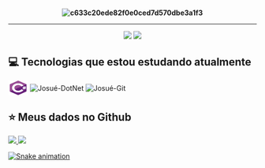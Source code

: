 <h4 align="center">
 
![c633c20ede82f0e0ced7d570dbe3a1f3](https://user-images.githubusercontent.com/70382532/138322189-2db8df52-9dcb-40a0-88a8-c365466bd33d.gif)

<hr>
  
<div>
  <a href="https://instagram.com/josuegutilla" target="_blank"><img src="https://img.shields.io/badge/-Instagram-%23E4405F?style=for-the-badge&logo=instagram&logoColor=white" target="_blank"></a> 
  <a href="https://www.linkedin.com/in/josué-gutilla-8865ab241" target="_blank"><img src="https://img.shields.io/badge/-LinkedIn-%230077B5?style=for-the-badge&logo=linkedin&logoColor=white" target="_blank"></a> 
</div>
  
## 💻 Tecnologias que estou estudando atualmente
<div style="display: inline_block">
    <img align="center" alt="Josué-Csharp" height="30" width="40" src="https://raw.githubusercontent.com/devicons/devicon/master/icons/csharp/csharp-original.svg">
  	<img align="center" alt="Josué-DotNet" height="30" width="40" src="https://cdn.jsdelivr.net/gh/devicons/devicon/icons/dotnetcore/dotnetcore-original.svg" />
    <img align="center" alt="Josué-Git" height="30" width="40" src="https://cdn.jsdelivr.net/gh/devicons/devicon/icons/git/git-original.svg" />        
</div>


## ⭐ **Meus dados no Github**
<div style="display: inline_block">
  <a href="https://github.com/josuegutilla">
  <img height="180em" src="https://github-readme-stats.vercel.app/api?username=josuegutilla&show_icons=true&theme=tokyonight&include_all_commits=true&count_private=true"/>
  <img height="180em" src="https://github-readme-stats.vercel.app/api/top-langs/?username=josuegutilla&layout=compact&langs_count=7&theme=tokyonight"/>   
</div>
   
![Snake animation](https://github.com/josuegutilla/josuegutilla/blob/output/github-contribution-grid-snake.svg)
